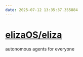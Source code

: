 ```yaml
---
date: 2025-07-12 13:35:37.355884
---
```


# [elizaOS/eliza](https://github.com/elizaOS/eliza)

autonomous agents for everyone